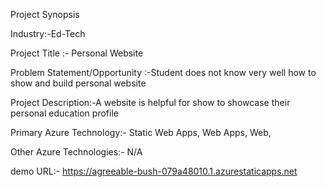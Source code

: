 Project Synopsis

Industry:-Ed-Tech

Project Title :- Personal Website

Problem Statement/Opportunity :-Student does not know very well how to show and build personal website

Project Description:-A website is helpful for show to showcase their personal education profile

Primary Azure Technology:- Static Web Apps, Web Apps, Web,

Other Azure Technologies:- N/A

demo URL:- https://agreeable-bush-079a48010.1.azurestaticapps.net
